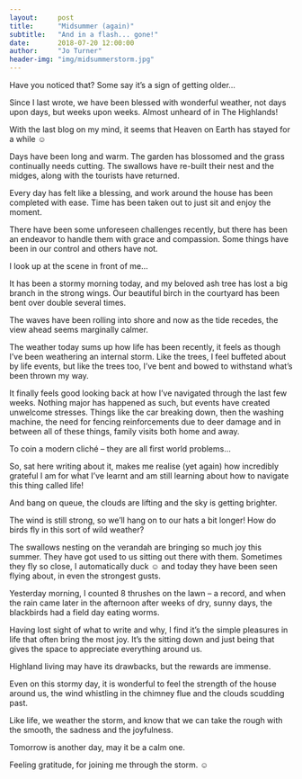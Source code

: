 ```yaml
---
layout:     post
title:      "Midsummer (again)"
subtitle:   "And in a flash... gone!"
date:       2018-07-20 12:00:00
author:     "Jo Turner"
header-img: "img/midsummerstorm.jpg"
---
```

Have you noticed that? Some say it’s a sign of getting older…

Since I last wrote, we have been blessed with wonderful weather, not days upon days, but weeks upon weeks. Almost unheard of in The Highlands!

With the last blog on my mind, it seems that Heaven on Earth has stayed for a while ☺

Days have been long and warm. The garden has blossomed and the grass continually needs cutting. The swallows have re-built their nest and the midges, along with the tourists have returned.  

Every day has felt like a blessing, and work around the house has been completed with ease. Time has been taken out to just sit and enjoy the moment.

There have been some unforeseen challenges recently, but there has been an endeavor to handle them with grace and compassion.  Some things have been in our control and others have not.

I look up at the scene in front of me…

It has been a stormy morning today, and my beloved ash tree has lost a big branch in the strong wings. Our beautiful birch in the courtyard has been bent over double several times. 

The waves have been rolling into shore and now as the tide recedes, the view ahead seems marginally calmer.

The weather today sums up how life has been recently, it feels as though I’ve been weathering an internal storm. Like the trees, I feel buffeted about by life events, but like the trees too, I’ve bent and bowed to withstand what’s been thrown my way.

It finally feels good looking back at how I’ve navigated through the last few weeks. Nothing major has happened as such, but events have created unwelcome stresses. Things like the car breaking down, then the washing machine, the need for fencing reinforcements due to deer damage and in between all of these things, family visits both home and away.

To coin a modern cliché – they are all first world problems…

So, sat here writing about it, makes me realise (yet again) how incredibly grateful I am for what I’ve learnt and am still learning about how to navigate this thing called life!

And bang on queue, the clouds are lifting and the sky is getting brighter. 

The wind is still strong, so we’ll hang on to our hats a bit longer! How do birds fly in this sort of wild weather?

The swallows nesting on the verandah are bringing so much joy this summer. They have got used to us sitting out there with them. Sometimes they fly so close, I automatically duck ☺ and today they have been seen flying about, in even the strongest gusts. 

Yesterday morning, I counted 8 thrushes on the lawn – a record, and when the rain came later in the afternoon after weeks of dry, sunny days, the blackbirds had a field day eating worms.

Having lost sight of what to write and why, I find it’s the simple pleasures in life that often bring the most joy. It’s the sitting down and just being that gives the space to appreciate everything around us.

Highland living may have its drawbacks, but the rewards are immense.

Even on this stormy day, it is wonderful to feel the strength of the house around us, the wind whistling in the chimney flue and the clouds scudding past. 

Like life, we weather the storm, and know that we can take the rough with the smooth, the sadness and the joyfulness. 

Tomorrow is another day, may it be a calm one. 

Feeling gratitude, for joining me through the storm. ☺
